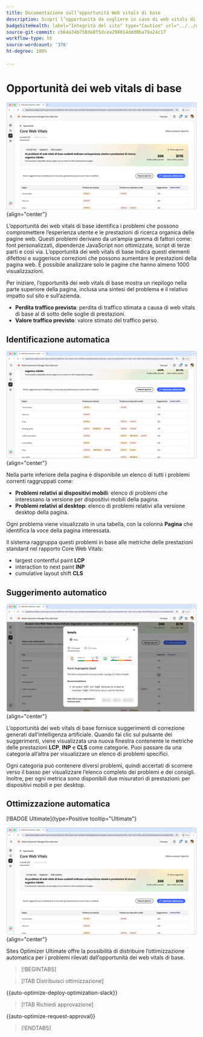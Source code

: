 ```yaml
---
title: Documentazione sull’opportunità Web vitals di base
description: Scopri l’opportunità da cogliere in caso di web vitals di base e come utilizzarla per migliorare l’acquisizione del traffico.
badgeSiteHealth: label="Integrità del sito" type="Caution" url="../../opportunity-types/site-health.md" tooltip="Integrità del sito"
source-git-commit: cb64a34b758de8f5dcea298014ddd0ba79a24c17
workflow-type: ht
source-wordcount: '376'
ht-degree: 100%

---
```



# Opportunità dei web vitals di base

![opportunità web vitals di base](./assets/core-web-vitals/hero.png){align="center"}

L’opportunità dei web vitals di base identifica i problemi che possono compromettere l’esperienza utente e le prestazioni di ricerca organica delle pagine web. Questi problemi derivano da un’ampia gamma di fattori come: font personalizzati, dipendenze JavaScript non ottimizzate, script di terze parti e così via. L’opportunità dei web vitals di base indica questi elementi difettosi e suggerisce correzioni che possono aumentare le prestazioni della pagina web. È possibile analizzare solo le pagine che hanno almeno 1000 visualizzazioni.

Per iniziare, l’opportunità dei web vitals di base mostra un riepilogo nella parte superiore della pagina, inclusa una sintesi del problema e il relativo impatto sul sito e sull’azienda.

* **Perdita traffico prevista**: perdita di traffico stimata a causa di web vitals di base al di sotto delle soglie di prestazioni.
* **Valore traffico previsto**: valore stimato del traffico perso.

## Identificazione automatica

![Identificazione automatica dei web vitals di base](./assets/core-web-vitals/auto-identify.png){align="center"}

Nella parte inferiore della pagina è disponibile un elenco di tutti i problemi correnti raggruppati come:

* **Problemi relativi ai dispositivi mobili**: elenco di problemi che interessano la versione per dispositivi mobili della pagina.
* **Problemi relativi al desktop**: elenco di problemi relativi alla versione desktop della pagina.

Ogni problema viene visualizzato in una tabella, con la colonna **Pagina** che identifica la voce della pagina interessata.

Il sistema raggruppa questi problemi in base alle metriche delle prestazioni standard nel rapporto Core Web Vitals:

* largest contentful paint **LCP**
* interaction to next paint **INP**
* cumulative layout shift **CLS**

## Suggerimento automatico

![Suggerimento automatico per l’opportunità Web vitals di base](./assets/core-web-vitals/auto-suggest.png){align="center"}

L’opportunità dei web vitals di base fornisce suggerimenti di correzione generati dall’intelligenza artificiale. Quando fai clic sul pulsante dei suggerimenti, viene visualizzata una nuova finestra contenente le metriche delle prestazioni **LCP**, **INP** e **CLS** come categorie. Puoi passare da una categoria all’altra per visualizzare un elenco di problemi specifici.

Ogni categoria può contenere diversi problemi, quindi accertati di scorrere verso il basso per visualizzare l’elenco completo dei problemi e dei consigli.  Inoltre, per ogni metrica sono disponibili due misuratori di prestazioni: per dispositivi mobili e per desktop.

## Ottimizzazione automatica

[!BADGE Ultimate]{type=Positive tooltip="Ultimate"}

![Ottimizzazione automatica dell’opportunità dei web vitals di base](./assets/core-web-vitals/auto-optimize.png){align="center"}

Sites Optimizer Ultimate offre la possibilità di distribuire l’ottimizzazione automatica per i problemi rilevati dall’opportunità dei web vitals di base. <!--- TBD-need more in-depth and opportunity specific information here. What does the auto-optimization do?-->

>[!BEGINTABS]

>[!TAB Distribuisci ottimizzazione]

{{auto-optimize-deploy-optimization-slack}}

>[!TAB Richiedi approvazione]

{{auto-optimize-request-approval}}

>[!ENDTABS]

